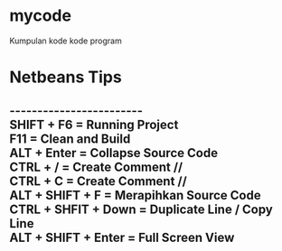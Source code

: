 # mycode
Kumpulan kode kode program

# Netbeans Tips 
------------------------ <br>
SHIFT + F6 = Running Project <br>
F11 = Clean and Build <br>
ALT + Enter = Collapse Source Code <br> 
CTRL + / = Create Comment // <br>
CTRL + C = Create Comment // <br>
ALT + SHIFT + F = Merapihkan Source Code <br>
CTRL + SHFIT + Down = Duplicate Line / Copy Line <br>
ALT + SHIFT + Enter = Full Screen View <br>
------------------------
